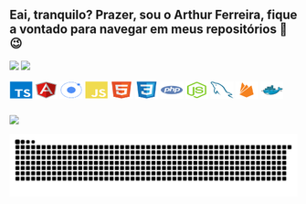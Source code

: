 ## Eai, tranquilo? Prazer, sou o Arthur Ferreira, fique a vontado para navegar em meus repositórios 🚀 😉

<a href="https://github.com/Arthurferrera" id="link-perfil" style="text-decoration: none !important;">
 <div>
   <img height="180em" src="https://github-readme-stats.vercel.app/api?username=Arthurferrera&show_icons=true&theme=dracula&include_all_commits=true&count_private=true"/>
   <img height="180em" src="https://github-readme-stats.vercel.app/api/top-langs/?username=Arthurferrera&layout=compact&langs_count=16&theme=dracula"/>
</div>
  <div style="display: inline_block"><br>
     <img align="center" alt="Arthur-Ts" height="30" width="40" src="https://raw.githubusercontent.com/devicons/devicon/master/icons/typescript/typescript-plain.svg">
    <img align="center" alt="Arthur-Angular" height="30" width="40" src="https://github.com/devicons/devicon/blob/master/icons/angularjs/angularjs-original.svg">
    <img align="center" alt="Arthur-Ionic" height="30" width="40" src="https://github.com/devicons/devicon/blob/master/icons/ionic/ionic-original.svg">
    <img align="center" alt="Arthur-Js" height="30" width="40" src="https://raw.githubusercontent.com/devicons/devicon/master/icons/javascript/javascript-plain.svg">
    <img align="center" alt="Arthur-HTML" height="30" width="40" src="https://raw.githubusercontent.com/devicons/devicon/master/icons/html5/html5-original.svg">
    <img align="center" alt="Arthur-CSS" height="30" width="40" src="https://raw.githubusercontent.com/devicons/devicon/master/icons/css3/css3-original.svg">
    <img align="center" alt="Arthur-Php" height="30" width="40" src="https://github.com/devicons/devicon/blob/master/icons/php/php-plain.svg">
    <img align="center" alt="Arthur-Nodejs" height="30" width="40" src="https://github.com/devicons/devicon/blob/master/icons/nodejs/nodejs-original.svg">
    <img align="center" alt="Arthur-MySql" height="30" width="40" src="https://github.com/devicons/devicon/blob/master/icons/mysql/mysql-original.svg">
    <img align="center" alt="Arthur-Firebase" height="30" width="40" src="https://github.com/devicons/devicon/blob/master/icons/firebase/firebase-plain.svg">
    <img align="center" alt="Arthur-Docker" height="30" width="40" src="https://github.com/devicons/devicon/blob/master/icons/docker/docker-original.svg">

  </div>
 
 </a>
  
  ##
 
<div> 
  <a href="https://www.linkedin.com/in/arthurferreira99" target="_blank"><img src="https://img.shields.io/badge/-LinkedIn-%230077B5?style=for-the-badge&logo=linkedin&logoColor=white" target="_blank"></a> 
 
  ![Snake animation](https://github.com/Arthurferrera/Arthurferrera/blob/output/github-contribution-grid-snake.svg)
 
</div>
